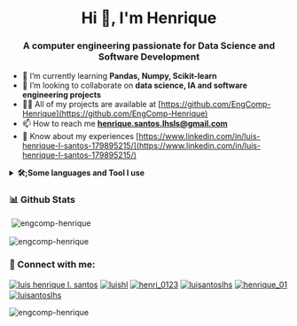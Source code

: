 <h1 align="center">Hi 👋, I'm Henrique</h1>
<h3 align="center">A computer engineering passionate for Data Science and Software Development</h3>

- 🌱 I’m currently learning **Pandas, Numpy, Scikit-learn**
- 👯 I’m looking to collaborate on **data science, IA and software engineering projects**
- 👨‍💻 All of my projects are available at [https://github.com/EngComp-Henrique](https://github.com/EngComp-Henrique)
- 📫 How to reach me **henrique.santos.lhsls@gmail.com**
- 📄 Know about my experiences [https://www.linkedin.com/in/luis-henrique-l-santos-179895215/](https://www.linkedin.com/in/luis-henrique-l-santos-179895215/)

<details>
  <summary><b>🛠️;Some languages and Tool I use</b></summary>
  <br/>
  <p align="left"> <a href="https://www.cprogramming.com/" target="_blank" rel="noreferrer"> <img src="https://raw.githubusercontent.com/devicons/devicon/master/icons/c/c-original.svg" alt="c" width="40" height="40"/> </a> <a href="https://www.w3schools.com/cpp/" target="_blank" rel="noreferrer"> <img src="https://raw.githubusercontent.com/devicons/devicon/master/icons/cplusplus/cplusplus-original.svg" alt="cplusplus" width="40" height="40"/> </a> <a href="https://www.w3schools.com/css/" target="_blank" rel="noreferrer"> <img src="https://raw.githubusercontent.com/devicons/devicon/master/icons/css3/css3-original-wordmark.svg" alt="css3" width="40" height="40"/> </a> <a href="https://git-scm.com/" target="_blank" rel="noreferrer"> <img src="https://www.vectorlogo.zone/logos/git-scm/git-scm-icon.svg" alt="git" width="40" height="40"/> </a> <a href="https://www.w3.org/html/" target="_blank" rel="noreferrer"> <img src="https://raw.githubusercontent.com/devicons/devicon/master/icons/html5/html5-original-wordmark.svg" alt="html5" width="40" height="40"/> </a> <a href="https://developer.mozilla.org/en-US/docs/Web/JavaScript" target="_blank" rel="noreferrer"> <img src="https://raw.githubusercontent.com/devicons/devicon/master/icons/javascript/javascript-original.svg" alt="javascript" width="40" height="40"/> </a> <a href="https://www.linux.org/" target="_blank" rel="noreferrer"> <img src="https://raw.githubusercontent.com/devicons/devicon/master/icons/linux/linux-original.svg" alt="linux" width="40" height="40"/> </a> <a href="https://www.mysql.com/" target="_blank" rel="noreferrer"> <img src="https://raw.githubusercontent.com/devicons/devicon/master/icons/mysql/mysql-original-wordmark.svg" alt="mysql" width="40" height="40"/> </a> <a href="https://pandas.pydata.org/" target="_blank" rel="noreferrer"> <img src="https://raw.githubusercontent.com/devicons/devicon/2ae2a900d2f041da66e950e4d48052658d850630/icons/pandas/pandas-original.svg" alt="pandas" width="40" height="40"/> </a> <a href="https://www.python.org" target="_blank" rel="noreferrer"> <img src="https://raw.githubusercontent.com/devicons/devicon/master/icons/python/python-original.svg" alt="python" width="40" height="40"/> </a> <a href="https://scikit-learn.org/" target="_blank" rel="noreferrer"> <img src="https://upload.wikimedia.org/wikipedia/commons/0/05/Scikit_learn_logo_small.svg" alt="scikit_learn" width="40" height="40"/> </a> <a href="https://seaborn.pydata.org/" target="_blank" rel="noreferrer"> <img src="https://seaborn.pydata.org/_images/logo-mark-lightbg.svg" alt="seaborn" width="40" height="40"/> </a> </p>
</details>


<h3 align="left">📊 Github Stats</h3>

<p>&nbsp;<img align="center" src="https://github-readme-stats.vercel.app/api?username=engcomp-henrique&show_icons=true&locale=en" alt="engcomp-henrique" /></p>

<p><img align="center" src="https://github-readme-streak-stats.herokuapp.com/?user=engcomp-henrique&" alt="engcomp-henrique" /></p>

<h3 align="left">🔗 Connect with me:</h3>
<p align="left">
<a href="https://linkedin.com/in/luis henrique l. santos" target="blank"><img align="center" src="https://raw.githubusercontent.com/rahuldkjain/github-profile-readme-generator/master/src/images/icons/Social/linked-in-alt.svg" alt="luis henrique l. santos" height="30" width="40" /></a>
<a href="https://kaggle.com/luishl" target="blank"><img align="center" src="https://raw.githubusercontent.com/rahuldkjain/github-profile-readme-generator/master/src/images/icons/Social/kaggle.svg" alt="luishl" height="30" width="40" /></a>
<a href="https://www.codechef.com/users/henri_0123" target="blank"><img align="center" src="https://cdn.jsdelivr.net/npm/simple-icons@3.1.0/icons/codechef.svg" alt="henri_0123" height="30" width="40" /></a>
<a href="https://www.hackerrank.com/luisantoslhs" target="blank"><img align="center" src="https://raw.githubusercontent.com/rahuldkjain/github-profile-readme-generator/master/src/images/icons/Social/hackerrank.svg" alt="luisantoslhs" height="30" width="40" /></a>
<a href="https://codeforces.com/profile/henrique_01" target="blank"><img align="center" src="https://raw.githubusercontent.com/rahuldkjain/github-profile-readme-generator/master/src/images/icons/Social/codeforces.svg" alt="henrique_01" height="30" width="40" /></a>
<a href="https://www.leetcode.com/luisantoslhs" target="blank"><img align="center" src="https://raw.githubusercontent.com/rahuldkjain/github-profile-readme-generator/master/src/images/icons/Social/leet-code.svg" alt="luisantoslhs" height="30" width="40" /></a>
</p>

<p align="left"> <img src="https://komarev.com/ghpvc/?username=engcomp-henrique&label=Profile%20views&color=0e75b6&style=flat" alt="engcomp-henrique" /> </p>

<!--
<p><img align="left" src="https://github-readme-stats.vercel.app/api/top-langs?username=engcomp-henrique&show_icons=true&locale=en&layout=compact" alt="engcomp-henrique" /></p>
-->
